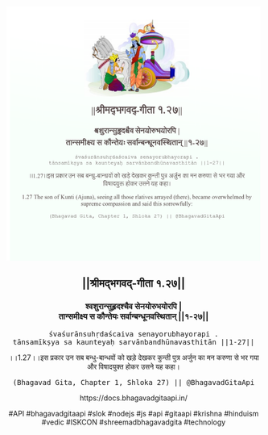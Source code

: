 <img src="../../asset/BG_1_27.png"/>
<center><h2>||श्रीमद्‍भगवद्‍-गीता १.२७||</h2>
<h3>श्वशुरान्सुहृदश्चैव सेनयोरुभयोरपि |<br/>तान्समीक्ष्य स कौन्तेयः सर्वान्बन्धूनवस्थितान् ||१-२७||</h3>
<pre>śvaśurānsuhṛdaścaiva senayorubhayorapi .<br/>tānsamīkṣya sa kaunteyaḥ sarvānbandhūnavasthitān ||1-27||</pre>
<p>।।1.27।।इस प्रकार उन सब बन्धु-बान्धवों को खड़े देखकर कुन्ती पुत्र अर्जुन का मन करुणा से भर गया और विषादयुक्त होकर उसने यह कहा।</p>
<pre>(Bhagavad Gita, Chapter 1, Shloka 27) || @BhagavadGitaApi</pre><p>https://docs.bhagavadgitaapi.in/</p><p>#API #bhagavadgitaapi #slok #nodejs #js #api #gitaapi #krishna #hinduism #vedic #ISKCON #shreemadbhagavadgita #technology</p></center>